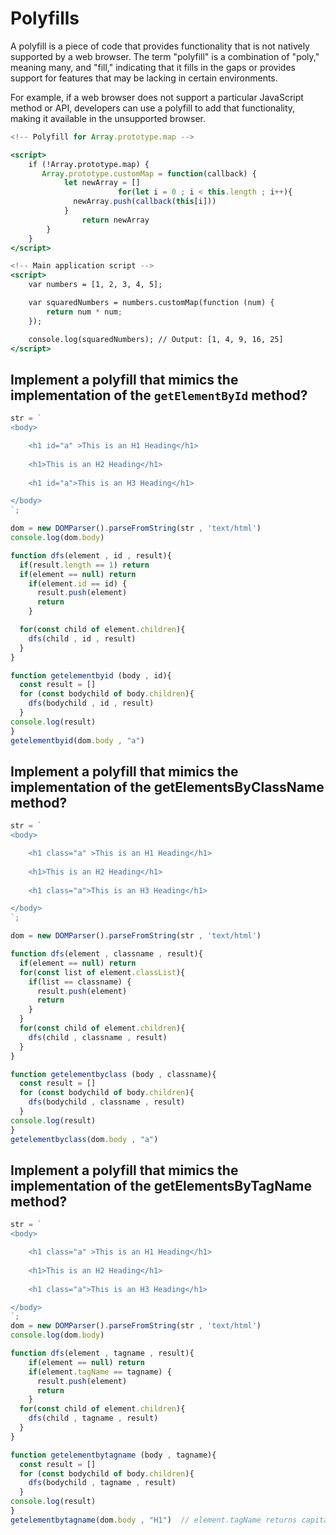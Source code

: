 # Polyfills

A polyfill is a piece of code that provides functionality that is not natively supported by a web browser. The term "polyfill" is a combination of "poly," meaning many, and "fill," indicating that it fills in the gaps or provides support for features that may be lacking in certain environments.

For example, if a web browser does not support a particular JavaScript method or API, developers can use a polyfill to add that functionality, making it available in the unsupported browser.

```jsx
<!-- Polyfill for Array.prototype.map -->

<script>
    if (!Array.prototype.map) {
       Array.prototype.customMap = function(callback) {
            let newArray = []
						for(let i = 0 ; i < this.length ; i++){
              newArray.push(callback(this[i]))
            }
            	return newArray
        }
    }
</script>

<!-- Main application script -->
<script>
    var numbers = [1, 2, 3, 4, 5];

    var squaredNumbers = numbers.customMap(function (num) {
        return num * num;
    });

    console.log(squaredNumbers); // Output: [1, 4, 9, 16, 25]
</script>
```

## Implement a polyfill that mimics the implementation of the **`getElementById`** method?

```jsx
str = `
<body>

    <h1 id="a" >This is an H1 Heading</h1>
    
    <h1>This is an H2 Heading</h1>
    
    <h1 id="a">This is an H3 Heading</h1>

</body>
`;

dom = new DOMParser().parseFromString(str , 'text/html')
console.log(dom.body)

function dfs(element , id , result){
  if(result.length == 1) return
  if(element == null) return
    if(element.id == id) {
      result.push(element)
      return
  	}

  for(const child of element.children){
    dfs(child , id , result)
  }
}

function getelementbyid (body , id){
  const result = []
  for (const bodychild of body.children){
    dfs(bodychild , id , result)
  }
console.log(result)
}
getelementbyid(dom.body , "a")
```

## Implement a polyfill that mimics the implementation of the **getElementsByClassName** method?

```jsx
str = `
<body>

    <h1 class="a" >This is an H1 Heading</h1>
    
    <h1>This is an H2 Heading</h1>
    
    <h1 class="a">This is an H3 Heading</h1>

</body>
`;

dom = new DOMParser().parseFromString(str , 'text/html')

function dfs(element , classname , result){
  if(element == null) return
  for(const list of element.classList){
    if(list == classname) {
      result.push(element)
      return
    }
  }
  for(const child of element.children){
    dfs(child , classname , result)
  }
}

function getelementbyclass (body , classname){
  const result = []
  for (const bodychild of body.children){
    dfs(bodychild , classname , result)
  }
console.log(result)
}
getelementbyclass(dom.body , "a")
```

## Implement a polyfill that mimics the implementation of the **getElementsByTagName** method?

```jsx
str = `
<body>

    <h1 class="a" >This is an H1 Heading</h1>
    
    <h1>This is an H2 Heading</h1>
    
    <h1 class="a">This is an H3 Heading</h1>

</body>
`;
dom = new DOMParser().parseFromString(str , 'text/html')
console.log(dom.body)

function dfs(element , tagname , result){
  	if(element == null) return
    if(element.tagName == tagname) {
      result.push(element)
      return
    }
  for(const child of element.children){
    dfs(child , tagname , result)
  }
}

function getelementbytagname (body , tagname){
  const result = []
  for (const bodychild of body.children){
    dfs(bodychild , tagname , result)
  }
console.log(result)
}
getelementbytagname(dom.body , "H1")  // element.tagName returns capitalised tagname
```

